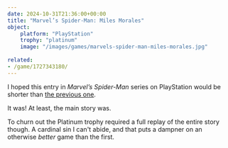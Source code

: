 ```yaml
---
date: 2024-10-31T21:36:00+00:00
title: "Marvel’s Spider-Man: Miles Morales"
object:
    platform: "PlayStation"
    trophy: "platinum"
    image: "/images/games/marvels-spider-man-miles-morales.jpg"
    
related:
- /game/1727343180/
---
```


I hoped this entry in *Marvel’s Spider-Man* series on PlayStation would be shorter than [the previous one](/game/1727343180/).

It was! At least, the main story was.

To churn out the Platinum trophy required a full replay of the entire story though. A cardinal sin I can't abide, and that puts a dampner on an otherwise *better* game than the first.